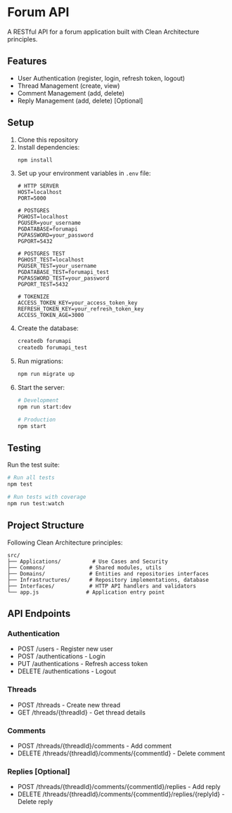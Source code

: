 # Forum API

A RESTful API for a forum application built with Clean Architecture principles.

## Features

- User Authentication (register, login, refresh token, logout)
- Thread Management (create, view)
- Comment Management (add, delete)
- Reply Management (add, delete) [Optional]

## Setup

1. Clone this repository
2. Install dependencies:
   ```bash
   npm install
   ```
3. Set up your environment variables in `.env` file:
   ```env
   # HTTP SERVER
   HOST=localhost
   PORT=5000

   # POSTGRES
   PGHOST=localhost
   PGUSER=your_username
   PGDATABASE=forumapi
   PGPASSWORD=your_password
   PGPORT=5432

   # POSTGRES TEST
   PGHOST_TEST=localhost
   PGUSER_TEST=your_username
   PGDATABASE_TEST=forumapi_test
   PGPASSWORD_TEST=your_password
   PGPORT_TEST=5432

   # TOKENIZE
   ACCESS_TOKEN_KEY=your_access_token_key
   REFRESH_TOKEN_KEY=your_refresh_token_key
   ACCESS_TOKEN_AGE=3000
   ```
4. Create the database:
   ```bash
   createdb forumapi
   createdb forumapi_test
   ```
5. Run migrations:
   ```bash
   npm run migrate up
   ```
6. Start the server:
   ```bash
   # Development
   npm run start:dev

   # Production
   npm start
   ```

## Testing

Run the test suite:
```bash
# Run all tests
npm test

# Run tests with coverage
npm run test:watch
```

## Project Structure

Following Clean Architecture principles:

```
src/
├── Applications/          # Use Cases and Security
├── Commons/              # Shared modules, utils
├── Domains/              # Entities and repositories interfaces
├── Infrastructures/      # Repository implementations, database
├── Interfaces/           # HTTP API handlers and validators
└── app.js               # Application entry point
```

## API Endpoints

### Authentication
- POST /users - Register new user
- POST /authentications - Login
- PUT /authentications - Refresh access token
- DELETE /authentications - Logout

### Threads
- POST /threads - Create new thread
- GET /threads/{threadId} - Get thread details

### Comments
- POST /threads/{threadId}/comments - Add comment
- DELETE /threads/{threadId}/comments/{commentId} - Delete comment

### Replies [Optional]
- POST /threads/{threadId}/comments/{commentId}/replies - Add reply
- DELETE /threads/{threadId}/comments/{commentId}/replies/{replyId} - Delete reply 
